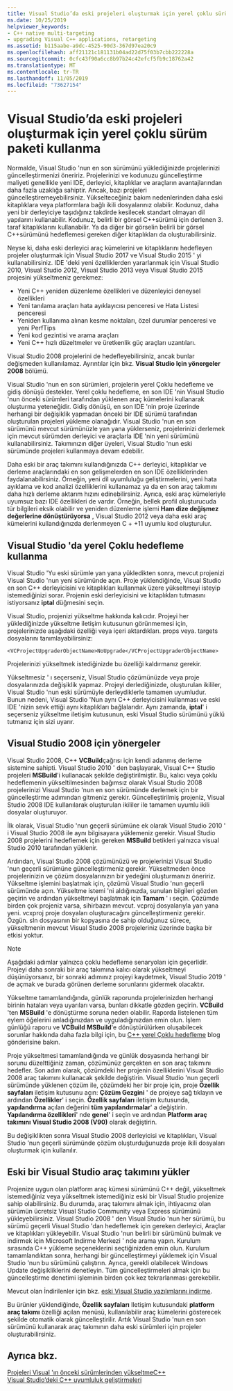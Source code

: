 ```yaml
---
title: Visual Studio’da eski projeleri oluşturmak için yerel çoklu sürüm paketi kullanma
ms.date: 10/25/2019
helpviewer_keywords:
- C++ native multi-targeting
- upgrading Visual C++ applications, retargeting
ms.assetid: b115aabe-a9dc-4525-90d3-367d97ea20c9
ms.openlocfilehash: aff21121c181131b04ad22d75f03b7cbb222228a
ms.sourcegitcommit: 0cfc43f90a6cc8b97b24c42efcf5fb9c18762a42
ms.translationtype: MT
ms.contentlocale: tr-TR
ms.lasthandoff: 11/05/2019
ms.locfileid: "73627154"
---
```

# <a name="use-native-multi-targeting-in-visual-studio-to-build-old-projects"></a>Visual Studio’da eski projeleri oluşturmak için yerel çoklu sürüm paketi kullanma

Normalde, Visual Studio 'nun en son sürümünü yüklediğinizde projelerinizi güncelleştirmenizi öneririz. Projelerinizi ve kodunuzu güncelleştirme maliyeti genellikle yeni IDE, derleyici, kitaplıklar ve araçların avantajlarından daha fazla uzaklığa sahiptir. Ancak, bazı projeleri güncelleştiremeyebilirsiniz. Yükselteceğiniz bakım nedenlerinden daha eski kitaplıklara veya platformlara bağlı ikili dosyalarınız olabilir. Kodunuz, daha yeni bir derleyiciye taşıdığınız takdirde kesilecek standart olmayan dil yapılarını kullanabilir. Kodunuz, belirli bir görsel C++sürümü için derlenen 3. taraf kitaplıklarını kullanabilir. Ya da diğer bir görselin belirli bir görsel C++sürümünü hedeflemesi gereken diğer kitaplıkları da oluşturabilirsiniz.

Neyse ki, daha eski derleyici araç kümelerini ve kitaplıklarını hedefleyen projeler oluşturmak için Visual Studio 2017 ve Visual Studio 2015 ' yi kullanabilirsiniz. IDE 'deki yeni özelliklerden yararlanmak için Visual Studio 2010, Visual Studio 2012, Visual Studio 2013 veya Visual Studio 2015 projesini yükseltmeniz gerekmez:

  - Yeni C++ yeniden düzenleme özellikleri ve düzenleyici deneysel özellikleri
  - Yeni tanılama araçları hata ayıklayıcısı penceresi ve Hata Listesi penceresi
  - Yeniden kullanıma alınan kesme noktaları, özel durumlar penceresi ve yeni PerfTips
  - Yeni kod gezintisi ve arama araçları
  - Yeni C++ hızlı düzeltmeler ve üretkenlik güç araçları uzantıları.

Visual Studio 2008 projelerini de hedefleyebilirsiniz, ancak bunlar değişmeden kullanılamaz. Ayrıntılar için bkz. **Visual Studio Için yönergeler 2008** bölümü.

Visual Studio 'nun en son sürümleri, projelerin yerel Çoklu hedefleme ve gidiş dönüşü destekler. Yerel çoklu hedefleme, en son IDE 'nin Visual Studio 'nun önceki sürümleri tarafından yüklenen araç kümelerini kullanarak oluşturma yeteneğidir. Gidiş dönüşü, en son IDE 'nin proje üzerinde herhangi bir değişiklik yapmadan önceki bir IDE sürümü tarafından oluşturulan projeleri yükleme olanağıdır. Visual Studio 'nun en son sürümünü mevcut sürümünüzle yan yana yüklerseniz, projelerinizi derlemek için mevcut sürümden derleyici ve araçlarla IDE 'nin yeni sürümünü kullanabilirsiniz. Takımınızın diğer üyeleri, Visual Studio 'nun eski sürümünde projeleri kullanmaya devam edebilir.

Daha eski bir araç takımını kullandığınızda C++ derleyici, kitaplıklar ve derleme araçlarındaki en son gelişmelerden en son IDE özelliklerinden faydalanabilirsiniz. Örneğin, yeni dil uyumluluğu geliştirmelerini, yeni hata ayıklama ve kod analizi özelliklerini kullanamaz ya da en son araç takımını daha hızlı derleme aktarım hızını edinebilirsiniz. Ayrıca, eski araç kümeleriyle uyumsuz bazı IDE özellikleri de vardır. Örneğin, bellek profil oluşturucuda tür bilgileri eksik olabilir ve yeniden düzenleme işlemi **Ham dize değişmez değerlerine dönüştürüyorsa** , Visual Studio 2012 veya daha eski araç kümelerini kullandığınızda derlenmeyen C + +11 uyumlu kod oluşturulur.

## <a name="how-to-use-native-multi-targeting-in-visual-studio"></a>Visual Studio 'da yerel Çoklu hedefleme kullanma

Visual Studio 'Yu eski sürümle yan yana yükledikten sonra, mevcut projenizi Visual Studio 'nun yeni sürümünde açın. Proje yüklendiğinde, Visual Studio en son C++ derleyicisini ve kitaplıkları kullanmak üzere yükseltmeyi isteyip istemediğinizi sorar. Projenin eski derleyicisini ve kitaplıkları tutmasını istiyorsanız **iptal** düğmesini seçin.

Visual Studio, projenizi yükseltme hakkında kalıcıdır. Projeyi her yüklediğinizde yükseltme iletişim kutusunun görünmemesi için, projelerinizde aşağıdaki özelliği veya içeri aktardıkları. props veya. targets dosyalarını tanımlayabilirsiniz:

`<VCProjectUpgraderObjectName>NoUpgrade</VCProjectUpgraderObjectName>`

Projelerinizi yükseltmek istediğinizde bu özelliği kaldırmanız gerekir.

Yükseltmesiz ' ı seçerseniz, Visual Studio çözümünüzde veya proje dosyalarınızda değişiklik yapmaz. Projeyi derlediğinizde, oluşturulan ikililer, Visual Studio 'nun eski sürümüyle derleydiklerle tamamen uyumludur. Bunun nedeni, Visual Studio 'Nun aynı C++ derleyicisini kullanması ve eski IDE 'nizin sevk ettiği aynı kitaplıkları bağlalarıdır. Aynı zamanda, **iptal**' i seçerseniz yükseltme iletişim kutusunun, eski Visual Studio sürümünü yüklü tutmanız için sizi uyarır.

## <a name="instructions-for-visual-studio-2008"></a>Visual Studio 2008 için yönergeler

Visual Studio 2008, C++ **VCBuild**çağrısı için kendi adanmış derleme sistemine sahipti. Visual Studio 2010 ' den başlayarak, Visual C++ Studio projeleri **MSBuild**'i kullanacak şekilde değiştirilmiştir. Bu, kalıcı veya çoklu hedeflemenin yükseltilmesinden bağımsız olarak Visual Studio 2008 projelerinizi Visual Studio 'nun en son sürümünde derlemek için bir güncelleştirme adımından gitmeniz gerekir. Güncelleştirilmiş projeniz, Visual Studio 2008 IDE kullanılarak oluşturulan ikililer ile tamamen uyumlu ikili dosyalar oluşturuyor.

İlk olarak, Visual Studio 'nun geçerli sürümüne ek olarak Visual Studio 2010 ' i Visual Studio 2008 ile aynı bilgisayara yüklemeniz gerekir. Visual Studio 2008 projelerini hedeflemek için gereken **MSBuild** betikleri yalnızca visual Studio 2010 tarafından yüklenir.

Ardından, Visual Studio 2008 çözümünüzü ve projelerinizi Visual Studio 'nun geçerli sürümüne güncelleştirmeniz gerekir. Yükseltmeden önce projelerinizin ve çözüm dosyalarınızın bir yedeğini oluşturmanızı öneririz. Yükseltme işlemini başlatmak için, çözümü Visual Studio 'nun geçerli sürümünde açın. Yükseltme istemi 'ni aldığınızda, sunulan bilgileri gözden geçirin ve ardından yükseltmeyi başlatmak için **Tamam** ' ı seçin. Çözümde birden çok projeniz varsa, sihirbazın mevcut. vcproj dosyalarıyla yan yana yeni. vcxproj proje dosyaları oluşturacağını güncelleştirmeniz gerekir. Özgün. sln dosyasının bir kopyasına de sahip olduğunuz sürece, yükseltmenin mevcut Visual Studio 2008 projeleriniz üzerinde başka bir etkisi yoktur.

> [!NOTE]
> Aşağıdaki adımlar yalnızca çoklu hedefleme senaryoları için geçerlidir. Projeyi daha sonraki bir araç takımına kalıcı olarak yükseltmeyi düşünüyorsanız, bir sonraki adımınız projeyi kaydetmek, Visual Studio 2019 ' de açmak ve burada görünen derleme sorunlarını gidermek olacaktır.

Yükseltme tamamlandığında, günlük raporunda projelerinizden herhangi birinin hataları veya uyarıları varsa, bunları dikkatle gözden geçirin. **VCBuild** 'ten **MSBuild** 'e dönüştürme soruna neden olabilir. Raporda listelenen tüm eylem öğelerini anladığınızdan ve uyguladığınızdan emin olun. İşlem günlüğü raporu ve **VCBuild** **MSBuild**'e dönüştürülürken oluşabilecek sorunlar hakkında daha fazla bilgi için, bu [ C++ yerel Çoklu hedefleme](https://blogs.msdn.microsoft.com/vcblog/2009/12/08/c-native-multi-targeting/) blog gönderisine bakın.

Proje yükseltmesi tamamlandığında ve günlük dosyasında herhangi bir sorunu düzelttiğiniz zaman, çözümünüz gerçekten en son araç takımını hedefler. Son adım olarak, çözümdeki her projenin özelliklerini Visual Studio 2008 araç takımını kullanacak şekilde değiştirin. Visual Studio 'nun geçerli sürümünde yüklenen çözüm ile, çözümdeki her bir proje için, proje **Özellik sayfaları** iletişim kutusunu açın: **Çözüm Gezgini** ' de projeye sağ tıklayın ve ardından **Özellikler**' i seçin. **Özellik sayfaları** iletişim kutusunda, **yapılandırma** açılan değerini **tüm yapılandırmalar**' a değiştirin. **Yapılandırma özellikleri**' nde **genel**' i seçin ve ardından **Platform araç takımını** **Visual Studio 2008 (V90)** olarak değiştirin.

Bu değişiklikten sonra Visual Studio 2008 derleyicisi ve kitaplıkları, Visual Studio 'nun geçerli sürümünde çözüm oluşturduğunuzda proje ikili dosyaları oluşturmak için kullanılır.

## <a name="install-an-older-visual-studio-toolset"></a>Eski bir Visual Studio araç takımını yükler

Projenize uygun olan platform araç kümesi sürümünü C++ değil, yükseltmek istemediğiniz veya yükseltmek istemediğiniz eski bir Visual Studio projenize sahip olabilirsiniz. Bu durumda, araç takımını almak için, ihtiyacınız olan sürümün ücretsiz Visual Studio Community veya Express sürümünü yükleyebilirsiniz. Visual Studio 2008 ' den Visual Studio 'nun her sürümü, bu sürümü geçerli Visual Studio 'dan hedeflemek için gereken derleyici, Araçlar ve kitaplıkları yükleyebilir. Visual Studio 'nun belirli bir sürümünü bulmak ve indirmek için Microsoft Indirme Merkezi ' nde arama yapın. Kurulum sırasında C++ yükleme seçeneklerini seçtiğinizden emin olun. Kurulum tamamlandıktan sonra, herhangi bir güncelleştirmeyi yüklemek için Visual Studio 'nun bu sürümünü çalıştırın. Ayrıca, gerekli olabilecek Windows Update değişikliklerini denetleyin. Tüm güncelleştirmeleri almak için bu güncelleştirme denetimi işleminin birden çok kez tekrarlanması gerekebilir.

Mevcut olan İndirilenler için bkz. [eski Visual Studio yazılımlarını indirme](https://visualstudio.microsoft.com/vs/older-downloads/).

Bu ürünler yüklendiğinde, **Özellik sayfaları** Iletişim kutusundaki **platform araç takımı** özelliği açılan menüsü, kullanılabilir araç kümelerini gösterecek şekilde otomatik olarak güncelleştirilir. Artık Visual Studio 'nun en son sürümünü kullanarak araç takımının daha eski sürümleri için projeler oluşturabilirsiniz.

## <a name="see-also"></a>Ayrıca bkz.

[Projeleri Visual 'ın önceki sürümlerinden yükseltmeC++](upgrading-projects-from-earlier-versions-of-visual-cpp.md)<br/>
[Visual Studio’deki C++ uyumluluk geliştirmeleri](../overview/cpp-conformance-improvements.md)
